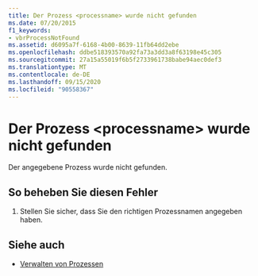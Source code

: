 ```yaml
---
title: Der Prozess <processname> wurde nicht gefunden
ms.date: 07/20/2015
f1_keywords:
- vbrProcessNotFound
ms.assetid: d6095a7f-6168-4b00-8639-11fb64dd2ebe
ms.openlocfilehash: ddbe518393570a92fa73a3dd3a8f63198e45c305
ms.sourcegitcommit: 27a15a55019f6b5f2733961738babe94aec0def3
ms.translationtype: MT
ms.contentlocale: de-DE
ms.lasthandoff: 09/15/2020
ms.locfileid: "90558367"
---
```

# <a name="process-processname-was-not-found"></a>Der Prozess \<processname> wurde nicht gefunden
Der angegebene Prozess wurde nicht gefunden.  
  
## <a name="to-correct-this-error"></a>So beheben Sie diesen Fehler  
  
1. Stellen Sie sicher, dass Sie den richtigen Prozessnamen angegeben haben.  
  
## <a name="see-also"></a>Siehe auch

- [Verwalten von Prozessen](/previous-versions/visualstudio/visual-studio-2008/z63bbakd(v=vs.90))
